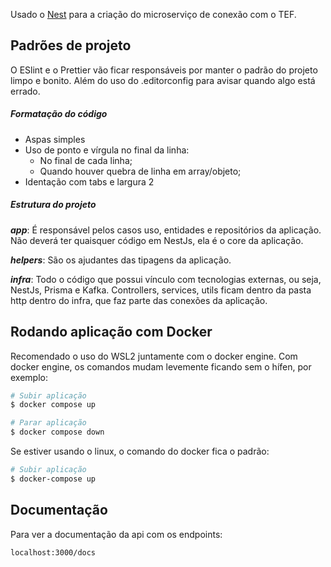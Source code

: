 Usado o [Nest](https://github.com/nestjs/nest) para a criação do microserviço de conexão com o TEF.

## Padrões de projeto

O ESlint e o Prettier vão ficar responsáveis por manter o padrão do projeto limpo e bonito. Além do uso do .editorconfig para avisar quando algo está errado.

##### Formatação do código

- Aspas simples
- Uso de ponto e vírgula no final da linha:
  - No final de cada linha;
  - Quando houver quebra de linha em array/objeto;
- Identação com tabs e largura 2

##### Estrutura do projeto

***app***: É responsável pelos casos uso, entidades e repositórios da aplicação.
Não deverá ter quaisquer código em NestJs, ela é o core da aplicação.

***helpers***: São os ajudantes das tipagens da aplicação.

***infra***: Todo o código que possui vínculo com tecnologias externas, ou seja, NestJs, Prisma e Kafka.
Controllers, services, utils ficam dentro da pasta http dentro do infra, que faz parte das conexões da aplicação.

## Rodando aplicação com Docker

Recomendado o uso do WSL2 juntamente com o docker engine.
Com docker engine, os comandos mudam levemente ficando sem o hífen, por exemplo:

```bash
# Subir aplicação
$ docker compose up

# Parar aplicação
$ docker compose down
```

Se estiver usando o linux, o comando do docker fica o padrão:

```bash
# Subir aplicação
$ docker-compose up
```

## Documentação

Para ver a documentação da api com os endpoints:

```bash
localhost:3000/docs
```
